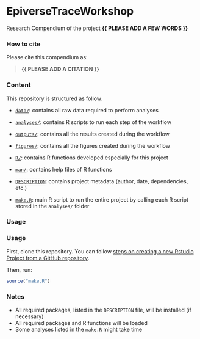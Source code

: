 
<!-- README.md is generated from README.Rmd. Please edit that file -->

# EpiverseTraceWorkshop

<!-- badges: start -->
<!-- badges: end -->

Research Compendium of the project **{{ PLEASE ADD A FEW WORDS }}**

### How to cite

Please cite this compendium as:

> **{{ PLEASE ADD A CITATION }}**

### Content

This repository is structured as follow:

- [`data/`](https://github.com/emiel200/EpiverseTraceWorkshop/tree/master/data):
  contains all raw data required to perform analyses

- [`analyses/`](https://github.com/emiel200/EpiverseTraceWorkshop/tree/main/analyses/):
  contains R scripts to run each step of the workflow

- [`outputs/`](https://github.com/emiel200/EpiverseTraceWorkshop/tree/main/outputs):
  contains all the results created during the workflow

- [`figures/`](https://github.com/emiel200/EpiverseTraceWorkshop/tree/main/figures):
  contains all the figures created during the workflow

- [`R/`](https://github.com/emiel200/EpiverseTraceWorkshop/tree/main/R):
  contains R functions developed especially for this project

- [`man/`](https://github.com/emiel200/EpiverseTraceWorkshop/tree/main/man):
  contains help files of R functions

- [`DESCRIPTION`](https://github.com/emiel200/EpiverseTraceWorkshop/tree/main/DESCRIPTION):
  contains project metadata (author, date, dependencies, etc.)

- [`make.R`](https://github.com/emiel200/EpiverseTraceWorkshop/tree/main/make.R):
  main R script to run the entire project by calling each R script
  stored in the `analyses/` folder

### Usage

### Usage

First, clone this repository. You can follow [steps on creating a new
Rstudio Project from a GitHub
repository](https://www.epirhandbook.com/en/version-control-and-collaboration-with-git-and-github.html?q=clone#clone-from-a-github-repository).

Then, run:

``` r
source("make.R")
```

### Notes

- All required packages, listed in the `DESCRIPTION` file, will be
  installed (if necessary)
- All required packages and R functions will be loaded
- Some analyses listed in the `make.R` might take time
